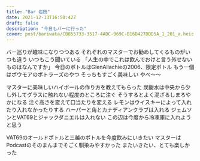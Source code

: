 ```yaml
---
title: "Bar 岩田"
date: 2021-12-13T16:50:42Z
draft: false
description: "今日もバーに行った"
cover: post/bariwata/CB855733-3517-4ADC-969C-B16D427DDD5A_1_201_a.heic
---
```


バー巡りが趣味になりつつある
それぞれのマスターでお勧めしてくるものがいつも違う
いつもこう聞いている
「人生の中でこれは飲んでおけと言う外せないものはなんですか」
今日のボトルはGlenAllachieの2006、限定ボトル
もう一個はボウモアのボトラーズのやつ
そっちもすごく美味しい
やべ〜〜

マスターに美味しいハイボールの作り方を教えてもらった
炭酸水は中央から少し外してグラスに触れない程度のところに注ぐ
そうするとよく混ざるしまろやかになる
注ぐ高さを変えて口当たりを変える
レモンはウイスキーによって入れたり入れなかったりする
ハーパーと角とカナディアンクラブは入れる
ジェムソンとVAT69とジャックダニエルは入れない
この辺は今度から冷凍庫に入れようと思う

VAT69のオールドボトルと三越のボトルを今度飲みにいきたい
マスターはPodcastのそのまんまでそごく馴染みやすかった
またいきたい、とても楽しかった
